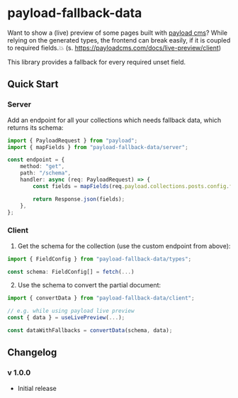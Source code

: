 # payload-fallback-data

Want to show a (live) preview of some pages built with [payload cms](https://payloadcms.com)?
While relying on the generated types, the frontend can break easily, if it is coupled to required fields.:boom:
(s. https://payloadcms.com/docs/live-preview/client)

This library provides a fallback for every required unset field.

## Quick Start

### Server

Add an endpoint for all your collections which needs fallback data, which returns its schema:

```ts
import { PayloadRequest } from "payload";
import { mapFields } from "payload-fallback-data/server";

const endpoint = {
    method: "get",
    path: "/schema",
    handler: async (req: PayloadRequest) => {
        const fields = mapFields(req.payload.collections.posts.config.flattenedFields);

        return Response.json(fields);
    },
};
```

### Client

1. Get the schema for the collection (use the custom endpoint from above):

```ts
import { FieldConfig } from "payload-fallback-data/types";

const schema: FieldConfig[] = fetch(...)
```

2. Use the schema to convert the partial document:

```ts
import { convertData } from "payload-fallback-data/client";

// e.g. while using payload live preview
const { data } = useLivePreview(...);

const dataWithFallbacks = convertData(schema, data);
```

## Changelog

### v 1.0.0

- Initial release
